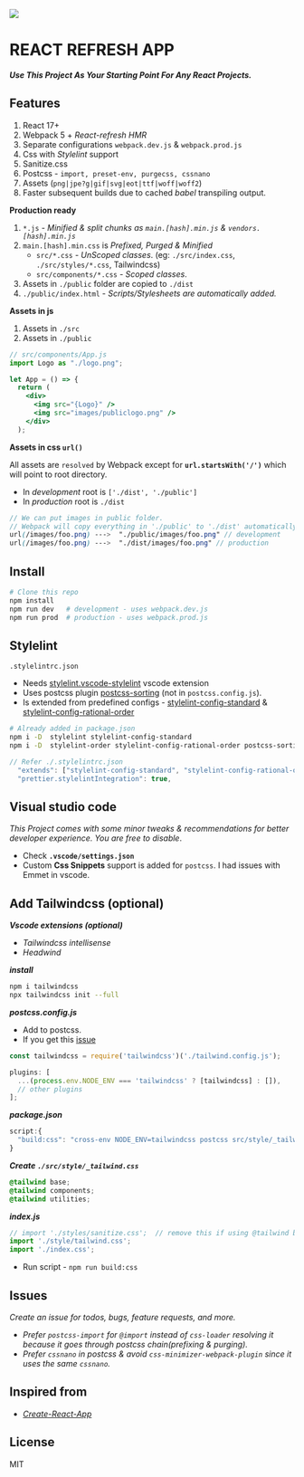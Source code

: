 <!-- ![alt](https://i.imgur.com/VLGNErN.png)
![alt](https://i.imgur.com/nkaS868.png) -->

![](https://i.imgur.com/mrHwrbH.png)

# REACT REFRESH APP

**_Use This Project As Your Starting Point For Any React Projects._**

## Features

1. React 17+
2. Webpack 5 + _React-refresh HMR_
3. Separate configurations `webpack.dev.js` & `webpack.prod.js`
4. Css with _Stylelint_ support
5. Sanitize.css
6. Postcss - `import, preset-env, purgecss, cssnano`
7. Assets (`png|jpe?g|gif|svg|eot|ttf|woff|woff2`)
8. Faster subsequent builds due to cached _babel_ transpiling output.

**Production ready**

1. `*.js` - _Minified & split chunks as `main.[hash].min.js` & `vendors.[hash].min.js`_
2. `main.[hash].min.css` is _Prefixed, Purged & Minified_
   - `src/*.css` - _UnScoped classes_. (eg: `./src/index.css`, `./src/styles/*.css`, Tailwindcss)
   - `src/components/*.css` - _Scoped classes_.
3. Assets in `./public` folder are copied to `./dist`
4. `./public/index.html` - _Scripts/Stylesheets are automatically added._

**Assets in js**

1. Assets in `./src`
2. Assets in `./public`

```jsx
// src/components/App.js
import Logo as "./logo.png";

let App = () => {
  return (
    <div>
      <img src="{Logo}" />
      <img src="images/publiclogo.png" />
    </div>
  );
```

**Assets in css `url()`**

All assets are `resolved` by Webpack except for **`url.startsWith('/')`** which will point to root directory.

- In _development_ root is `['./dist', './public']`
- In _production_ root is `./dist`

```scss
// We can put images in public folder.
// Webpack will copy everything in './public' to './dist' automatically
url(/images/foo.png) --->  "./public/images/foo.png" // development
url(/images/foo.png) --->  "./dist/images/foo.png" // production
```

## Install

```bash
# Clone this repo
npm install
npm run dev   # development - uses webpack.dev.js
npm run prod  # production - uses webpack.prod.js
```

## Stylelint

`.stylelintrc.json`

- Needs [stylelint.vscode-stylelint](https://marketplace.visualstudio.com/items?itemName=stylelint.vscode-stylelint) vscode extension
- Uses postcss plugin [postcss-sorting](https://github.com/hudochenkov/postcss-sorting) (not in `postcss.config.js`).
- Is extended from predefined configs - [stylelint-config-standard](https://github.com/stylelint/stylelint-config-standard) & [stylelint-config-rational-order](https://github.com/constverum/stylelint-config-rational-order)

```bash
# Already added in package.json
npm i -D  stylelint stylelint-config-standard
npm i -D  stylelint-order stylelint-config-rational-order postcss-sorting
```

```js
// Refer ./.stylelintrc.json
  "extends": ["stylelint-config-standard", "stylelint-config-rational-order"],
  "prettier.stylelintIntegration": true,
```

## Visual studio code

_This Project comes with some minor tweaks & recommendations for better developer experience. You are free to disable_.

- Check **`.vscode/settings.json`**
- Custom **Css Snippets** support is added for `postcss`. I had issues with Emmet in vscode.

## Add Tailwindcss (optional)

**_Vscode extensions (optional)_**

- _Tailwindcss intellisense_
- _Headwind_

**_install_**

```bash
npm i tailwindcss
npx tailwindcss init --full
```

**_postcss.config.js_**

- Add to postcss.
- If you get this [issue](https://github.com/tailwindlabs/tailwindcss/discussions/2462#discussioncomment-86591)

```js
const tailwindcss = require('tailwindcss')('./tailwind.config.js');

plugins: [
  ...(process.env.NODE_ENV === 'tailwindcss' ? [tailwindcss] : []),
  // other plugins
];
```

**_package.json_**

```js
script:{
  "build:css": "cross-env NODE_ENV=tailwindcss postcss src/style/_tailwind.css -o src/style/tailwind.css ",
}
```

**_Create `./src/style/_tailwind.css`_**

```css
@tailwind base;
@tailwind components;
@tailwind utilities;
```

**_index.js_**

```js
// import './styles/sanitize.css';  // remove this if using @tailwind base
import './style/tailwind.css';
import './index.css';
```

- Run script - `npm run build:css`

## Issues

_Create an issue for todos, bugs, feature requests, and more._

- _Prefer `postcss-import` for `@import` instead of `css-loader` resolving it because it goes through postcss chain(prefixing & purging)._
- _Prefer `cssnano` in postcss & avoid `css-minimizer-webpack-plugin` since it uses the same `cssnano`._

## Inspired from

- [_Create-React-App_](https://github.com/facebook/create-react-app)

## License

MIT
